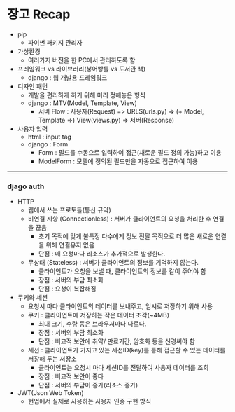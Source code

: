 # 장고 Recap

- pip
  - 파이썬 패키지 관리자
- 가상환경
  - 여러가지 버전을 한 PC에서 관리하도록 함
- 프레임워크 vs 라이브러리(붕어빵틀 vs 도서관 책)
  - django : 웹 개발용 프레임워크
- 디자인 패턴
  - 개발을 편리하게 하기 위해 미리 정해놓은 형식
  - django : MTV(Model, Template, View)
    - 서버 Flow : 사용자(Request) => URLS(urls.py) => (+ Model, Template =>) View(views.py) => 서버(Response)
- 사용자 입력
  - html : input tag
  - django : Form
    - Form : 필드를 수동으로 입력하여 접근(새로운 필드 정의 가능)하고 이용
    - ModelForm : 모델에 정의된 필드만을 자동으로 접근하여 이용

---

### djago auth

- HTTP
  - 웹에서 쓰는 프로토톨(통신 규약)
  - 비연결 지향 (Connectionless) : 서버가 클라이언트의 요청을 처리한 후 연결을 끊음
    - 초기 목적에 맞게 불특정 다수에게 정보 전달 목적으로 더 많은 새로운 연결을 위해 연결유지 없음
    - 단점 : 매 요청마다 리소스가 추가적으로 발생한다.
  - 무상태 (Stateless) : 서버가 클라이언트의 정보를 기억하지 않는다.
    - 클라이언트가 요청을 보낼 때, 클라이언트의 정보를 같이 주어야 함
    - 장점 : 서버의 부담 최소화
    - 단점 : 요청이 복잡해짐
- 쿠키와 세션
  - 요청시 마다 클라이언트의 데이터를 보내주고, 임시로 저장하기 위해 사용
  - 쿠키 : 클라이언트에 저장하는 작은 데이터 조각(~4MB)
    - 최대 크기, 수량 등은 브라우저마다 다르다.
    - 장점 : 서버의 부담 최소화
    - 단점 : 비교적 보안에 취약/ 만료기간, 암호화 등을 신경써야 함
  - 세션 : 클라이언트가 가지고 있는 세션ID(key)를 통해 접근할 수 있는 데이터를 저장해 두는 저장소
    - 클라이언트는 요청시 마다 세션ID를 전달하여 사용자 데이터를 조회
    - 장점 : 비교적 보안이 좋다
    - 단점 : 서버의 부담이 증가(리소스 증가)
- JWT(Json Web Token)
  - 현업에서 실제로 사용하는 사용자 인증 구현 방식
